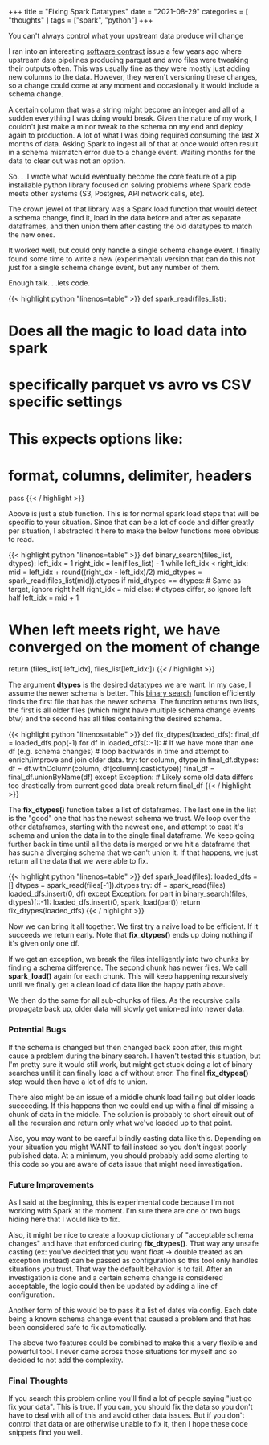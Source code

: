+++
title = "Fixing Spark Datatypes"
date = "2021-08-29"
categories = [ "thoughts" ]
tags = ["spark", "python"]
+++

You can't always control what your upstream data produce will change
<!--more-->

I ran into an interesting [software contract](https://martinfowler.com/articles/consumerDrivenContracts.html) issue a few years
ago where upstream data pipelines producing parquet and avro files were tweaking their outputs often. This was usually fine as
they were mostly just adding new columns to the data. However, they weren't versioning these changes, so a change could
come at any moment and occasionally it would include a schema change.

A certain column that was a string might become an integer and all of a sudden everything I was doing would break. Given the nature of
my work, I couldn't just make a minor tweak to the schema on my end and deploy again to production. A lot of what I was doing
required consuming the last X months of data. Asking Spark to ingest all of that at once would often result in a schema mismatch
error due to a change event. Waiting months for the data to clear out was not an option.

So. . .I wrote what would eventually become the core feature of a pip installable python library focused on solving problems where 
Spark code meets other systems (S3, Postgres, API network calls, etc). 

The crown jewel of that library was a Spark load function that would detect a schema change, find it, load in the data before and
after as separate dataframes, and then union them after casting the old datatypes to match the new ones.

It worked well, but could only handle a single schema change event. I finally found some time to write a new (experimental) version 
that can do this not just for a single schema change event, but any number of them.

Enough talk. . .lets code.

{{< highlight python "linenos=table" >}}
def spark_read(files_list):
  # Does all the magic to load data into spark
  # specifically parquet vs avro vs CSV specific settings
  # This expects options like:
  # format, columns, delimiter, headers
  pass
{{< / highlight >}}

Above is just a stub function. This is for normal spark load steps that will be specific to your situation. Since that can be a
lot of code and differ greatly per situation, I abstracted it here to make the below functions more obvious to read.

{{< highlight python "linenos=table" >}}
def binary_search(files_list, dtypes):
  left_idx = 1
  right_idx = len(files_list) - 1
  while left_idx < right_idx:
    mid = left_idx + round((right_dx - left_idx)/2)
    mid_dtypes = spark_read(files_list(mid)).dtypes
    if mid_dtypes == dtypes:
      # Same as target, ignore right half
      right_idx = mid
    else:
      # dtypes differ, so ignore left half
      left_idx = mid + 1
  # When left meets right, we have converged on the moment of change
  return (files_list[:left_idx], files_list[left_idx:])
{{< / highlight >}}

The argument **dtypes** is the desired datatypes we are want. In my case, I assume the newer schema is better.
This [binary search](https://www.khanacademy.org/computing/computer-science/algorithms/binary-search/a/binary-search) function
efficiently finds the first file that has the newer schema. The function returns two lists, the first is all older files (which
might have multiple schema change events btw) and the second has all files containing the desired schema.

{{< highlight python "linenos=table" >}}
def fix_dtypes(loaded_dfs):
  final_df = loaded_dfs.pop(-1)
  for df in loaded_dfs[::-1]:
    # If we have more than one df (e.g. schema changes)
    # loop backwards in time and attempt to enrich/improve and join older data.
    try:
      for column, dtype in final_df.dtypes:
        df = df.withColumn(column, df[column].cast(dtype))
      final_df = final_df.unionByName(df)
    except Exception:
      # Likely some old data differs too drastically from current good data
      break
  return final_df
{{< / highlight >}}

The **fix_dtypes()** function takes a list of dataframes. The last one in the list is the "good" one that has the newest schema we
trust. We loop over the other dataframes, starting with the newest one, and attempt to cast it's schema and union the data in to
the single final dataframe. We keep going further back in time until all the data is merged or we hit a dataframe that has such a
diverging schema that we can't union it. If that happens, we just return all the data that we were able to fix.

{{< highlight python "linenos=table" >}}
def spark_load(files):
  loaded_dfs = []
  dtypes = spark_read(files[-1]).dtypes
  try:
    df = spark_read(files)
    loaded_dfs.insert(0, df)
  except Exception:
    for part in binary_search(files, dtypes)[::-1]:
      loaded_dfs.insert(0, spark_load(part))
  return fix_dtypes(loaded_dfs)
{{< / highlight >}}

Now we can bring it all together. We first try a naive load to be efficient. If it succeeds we return early. Note that 
**fix_dtypes()** ends up doing nothing if it's given only one df.

If we get an exception, we break the files intelligently into two chunks by finding a schema difference. The second chunk has
newer files. We call **spark_load()** again for each chunk. This will keep happening recursively until we finally
get a clean load of data like the happy path above.

We then do the same for all sub-chunks of files. As the recursive calls propagate back up, older data will slowly get union-ed
into newer data.

### Potential Bugs
If the schema is changed but then changed back soon after, this might cause a problem during the binary search. I haven't tested
this situation, but I'm pretty sure it would still work, but might get stuck doing a lot of binary searches until it can finally
load a df without error. The final **fix_dtypes()** step would then have a lot of dfs to union.

There also might be an issue of a middle chunk load failing but older loads succeeding. If this happens then we could end up with a
final df missing a chunk of data in the middle. The solution is probably to short circuit out of all the recursion and return only
what we've loaded up to that point.

Also, you may want to be careful blindly casting data like this. Depending on your situation you might WANT to fail instead so
you don't ingest poorly published data. At a minimum, you should probably add some alerting to this code so you are aware of data
issue that might need investigation.

### Future Improvements
As I said at the beginning, this is experimental code because I'm not working with Spark at the moment. I'm sure there are one or
two bugs hiding here that I would like to fix.

Also, it might be nice to create a lookup dictionary of "acceptable schema changes" and have that enforced during **fix_dtypes()**.
That way any unsafe casting (ex: you've decided that you want float -> double treated as an exception instead) can be passed as
configuration so this tool only handles situations you trust. That way the default behavior is to fail. After an investigation is
done and a certain schema change is considered acceptable, the logic could then be updated by adding a line of configuration.

Another form of this would be to pass it a list of dates via config. Each date being a known schema change event that caused a
problem and that has been considered safe to fix automatically.

The above two features could be combined to make this a very flexible and powerful tool. I never came across those situations for
myself and so decided to not add the complexity.

### Final Thoughts
If you search this problem online you'll find a lot of people saying "just go fix your data". This is true. If you can, you should
fix the data so you don't have to deal with all of this and avoid other data issues. But if you don't control that data or are otherwise unable to fix it, then I hope these code snippets find you well.
